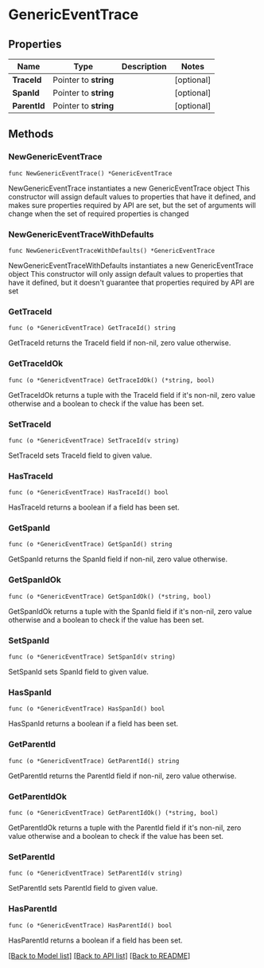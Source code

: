 # GenericEventTrace

## Properties

Name | Type | Description | Notes
------------ | ------------- | ------------- | -------------
**TraceId** | Pointer to **string** |  | [optional] 
**SpanId** | Pointer to **string** |  | [optional] 
**ParentId** | Pointer to **string** |  | [optional] 

## Methods

### NewGenericEventTrace

`func NewGenericEventTrace() *GenericEventTrace`

NewGenericEventTrace instantiates a new GenericEventTrace object
This constructor will assign default values to properties that have it defined,
and makes sure properties required by API are set, but the set of arguments
will change when the set of required properties is changed

### NewGenericEventTraceWithDefaults

`func NewGenericEventTraceWithDefaults() *GenericEventTrace`

NewGenericEventTraceWithDefaults instantiates a new GenericEventTrace object
This constructor will only assign default values to properties that have it defined,
but it doesn't guarantee that properties required by API are set

### GetTraceId

`func (o *GenericEventTrace) GetTraceId() string`

GetTraceId returns the TraceId field if non-nil, zero value otherwise.

### GetTraceIdOk

`func (o *GenericEventTrace) GetTraceIdOk() (*string, bool)`

GetTraceIdOk returns a tuple with the TraceId field if it's non-nil, zero value otherwise
and a boolean to check if the value has been set.

### SetTraceId

`func (o *GenericEventTrace) SetTraceId(v string)`

SetTraceId sets TraceId field to given value.

### HasTraceId

`func (o *GenericEventTrace) HasTraceId() bool`

HasTraceId returns a boolean if a field has been set.

### GetSpanId

`func (o *GenericEventTrace) GetSpanId() string`

GetSpanId returns the SpanId field if non-nil, zero value otherwise.

### GetSpanIdOk

`func (o *GenericEventTrace) GetSpanIdOk() (*string, bool)`

GetSpanIdOk returns a tuple with the SpanId field if it's non-nil, zero value otherwise
and a boolean to check if the value has been set.

### SetSpanId

`func (o *GenericEventTrace) SetSpanId(v string)`

SetSpanId sets SpanId field to given value.

### HasSpanId

`func (o *GenericEventTrace) HasSpanId() bool`

HasSpanId returns a boolean if a field has been set.

### GetParentId

`func (o *GenericEventTrace) GetParentId() string`

GetParentId returns the ParentId field if non-nil, zero value otherwise.

### GetParentIdOk

`func (o *GenericEventTrace) GetParentIdOk() (*string, bool)`

GetParentIdOk returns a tuple with the ParentId field if it's non-nil, zero value otherwise
and a boolean to check if the value has been set.

### SetParentId

`func (o *GenericEventTrace) SetParentId(v string)`

SetParentId sets ParentId field to given value.

### HasParentId

`func (o *GenericEventTrace) HasParentId() bool`

HasParentId returns a boolean if a field has been set.


[[Back to Model list]](../README.md#documentation-for-models) [[Back to API list]](../README.md#documentation-for-api-endpoints) [[Back to README]](../README.md)


